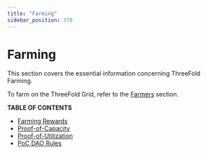 ```yaml
---
title: "Farming"
sidebar_position: 378
---
```


# Farming

This section covers the essential information concerning ThreeFold Farming.

To farm on the ThreeFold Grid, refer to the [Farmers](../../documentation/farmers/farmers) section.

**TABLE OF CONTENTS**

- [Farming Rewards](./farming_reward)
- [Proof-of-Capacity](./proof_of_capacity)
- [Proof-of-Utilization](./proof_of_utilization)
- [PoC DAO Rules](./poc_dao_rules)
